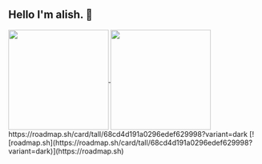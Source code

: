 ## Hello I'm alish. 👋
<a href="https://github.com/anuraghazra/github-readme-stats">
  <img height=200 align="center" src="https://github-readme-stats.vercel.app/api?username=AlishGoroglu0" />
</a>
<a href="https://github.com/anuraghazra/convoychat">
  <img height=200 align="center" src="https://github-readme-stats.vercel.app/api/top-langs?username=AlishGoroglu0&layout=compact&langs_count=8&card_width=320" />
</a>

<a>
https://roadmap.sh/card/tall/68cd4d191a0296edef629998?variant=dark
</a>
<a>[![roadmap.sh](https://roadmap.sh/card/tall/68cd4d191a0296edef629998?variant=dark)](https://roadmap.sh)</a>
